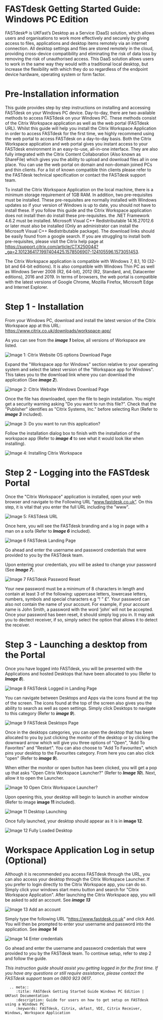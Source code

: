 # FASTdesk Getting Started Guide: Windows PC Edition

FASTdesk®  is UKFast’s Desktop as a Service (DaaS) solution, which allows users and organisations to work more effectively and securely by giving access to files, applications and desktop items remotely via an internet connection. All desktop settings and files are stored remotely in the cloud, providing cross-device compatibility and eliminating the risk of data loss by removing the risk of unauthorised access. This DaaS solution allows users to work in the same way they would with a traditional local desktop, but increase the flexibility with which they do so regardless of the endpoint device hardware, operating system or form factor.

# Pre-Installation information

This guide provides step by step instructions on installing and accessing FASTdesk on your Windows PC device. Day-to-day, there are two available methods to access FASTdesk on your Windows PC. These methods consist of the Citrix Workspace application as well as the web portal (FASTdesk URL). Whilst this guide will help you install the Citrix Workspace Application in order to access FASTdesk for the first time, we highly recommend using the web portal to access FASTdesk on a day-to-day basis. Both the Citrix Workspace application and web portal gives you instant access to your FASTdesk environment in an easy-to-use, all-in-one interface. They are also fully integrated with the Citrix Content Collaboration (Also known as ShareFile) which gives you the ability to upload and download files all in one place. You can use the web portal on domain and non-domain joined PCs and thin clients. For a list of known compatible thin clients please refer to the FASTdesk technical specification or contact the FASTdesk support team.   

To install the Citrix Workspace Application on the local machine, there is a minimum storage requirement of 1GB RAM. In addition, two pre-requisites must be installed. These pre-requisites are normally installed with Windows updates so if your version of Windows is up to date, you should not have to install these. If you follow this guide and the Citrix Workspace application does not install then do install these pre-requisites. the .NET Framework 4.6.2 must be installed. Microsoft Visual C++ Redistributable 14.16.27012.6 or later must also be installed (Only an administrator can install the Microsoft Visual C++ Redistributable package). The download links should be easily found from a google search. If you are struggling to install both pre-requisites, please visit the Citrix help page at https://support.citrix.com/article/CTX250044?_ga=2.101236417.1997404425.1578506907-124105596.1573051453. 
 
The Citrix Workspace application is compatible with Windows 7, 8.1, 10 (32-bit and 64-bit editions). It is also compatible with Windows Thin PC as well as Windows Server 2008 (R2, 64-bit), 2012 (R2, Standard, and, Datacenter editions), 2016 and 2019. In terms of browsers, the web portal is compatible with the latest versions of Google Chrome, Mozilla Firefox, Microsoft Edge and Internet Explorer.
 
# Step 1 - Installation

From your Windows PC, download and install the latest version of the Citrix Workspace app at this URL:
https://www.citrix.co.uk/downloads/workspace-app/

As you can see from the **_image 1_** below, all versions of Workspace are listed. 

![Image 1: Citrix Website OS options Download Page](files/Website_download.PNG "Image 1: Citrix website OS options download page")

Expand the "Workspace app for Windows" section relative to your operating system and select the latest version of the "Workspace app for Windows". This takes you to the download link where you can download the application (See **_image 2_**).

![Image 2: Citrix Website Windows Download Page](files/Website_download2.PNG "Image 2: Citrix website Windows download page")

Once the file has downloaded, open the file to begin installation. You might get a security warning asking "Do you want to run this file?". Check that the "Publisher" identifies as "Citrix Systems, Inc." before selecting Run (Refer to **_image 3_** included).

![Image 3: Do you want to run this application?](files/Run_file.PNG "Image 3: Do you want to run this application?")

Follow the installation dialog box to finish with the installation of the workspace app (Refer to **_image 4_** to see what it would look like when installing).

![Image 4: Installing Citrix Workspace](files/Installing_app.PNG "Image 4: Installing Citrix Workspace Dialog box")



# Step 2 - Logging into the FASTdesk Portal

Once the "Citrix Workspace" application is installed, open your web browser and navigate to the Following URL “www.fastdesk.co.uk”. On this step, it is vital that you enter the full URL including the "www". 

![Image 5: FASTdesk URL](files/Url.png "Image 5: FASTdesk URL")

Once here, you will see the FASTdesk branding and a log in page with a man on a sofa (Refer to **_Image 6_** included). 

![Image 6 FASTdesk Landing Page](files/Welcome_screen.png "Image 6: FASTdesk Landing Page")

Go ahead and enter the username and password credentials that were provided to you by the FASTdesk team.

Upon entering your credentials, you will be asked to change your password (See **_Image 7_**). 

![Image 7 FASTdesk Password Reset](files/resetpassword.png "Image 7: FASTdesk Password Reset Page")

Your new password must be a minimum of 8 characters in length and contain at least 3 of the following: uppercase letters, lowercase letters, numbers, symbols and special characters e.g “! ” £”. Your password can also not contain the name of your account. For example, if your account name is John Smith, a password with the word ‘john’ will not be accepted. Once your password has been reset, it should simply log you in. It may ask you to dectect receiver, if so, simply select the option that allows it to detect the receiver. 

# Step 3 - Launching a desktop from the Portal

Once you have logged into FASTdesk, you will be presented with the Applications and hosted Desktops that have been allocated to you (Refer to **_Image 8_**). 

![Image 8 FASTdesk Logged in Landing Page](files/HomeScreen.PNG "Image 8: FASTdesk Logged in Landing Page")

You can navigate between Desktops and Apps via the icons found at the top of the screen. The icons found at the top of the screen also gives you the ability to search as well as open settings. Simply click Desktops to navigate to this category (Refer to **_image 9_**).

![Image 9 FASTdesk Desktops Page](files/storefront.png "Image 9: FASTdesk Desktops Page")

Once in the desktops categories, you can open the desktop that has been allocated to you by just clicking the monitor of the desktop or by clicking the downward arrow which will give you three options of "Open", "Add To Favorites" and "Restart". You can also choose to "Add To Favourites", which pins your desktop to the Favourites category. From here you can also click "open" (Refer to **_image 9_**).

When either the monitor or open button has been clicked, you will get a pop up that asks "Open Citrix Workspace Launcher?" (Refer to **_Image 10_**). Next, allow it to open the Launcher. 

![Image 10 Open Citrix Workspace Launcher?](files/Openlauncher.png "Image 10: Open Citrix Workspace Launcher?")

Upon opening this, your desktop will begin to launch in another window (Refer to image **image 11** included). 

![Image 11 Desktop Launching](files/Openingdesktop.PNG "Image 11: Desktop Launching")

Once fully launched, your desktop should appear as it is in **image 12**. 

![Image 12 Fully Loaded Desktop](files/otherwindow.png "Image 12: FASTdesk ready for use")

# Workspace Application Log in setup (Optional)

Although it is recommended you access FASTdesk through the URL, you can also access your desktop through the Citrix Workspace Launcher. If you prefer to login directly to the Citrix Workspace app, you can do so. Simply click your windows start menu button and search for "Citrix Workspace Application". After launching the Citrix Workspace app, you will be asked to add an account. See **_image 13_**

![Image 13 Add an account](files/addaccountworkspace.png "Image 13: Add an account")

Simply type the following URL "https://www.fastdesk.co.uk" and click Add. You will then be prompted to enter your username and password into the application. See **_image 14_**

![Image 14 Enter credentials](files/entercredsapp.PNG "Image 14: Enter Credentials")

Go ahead and enter the username and password credentials that were provided to you by the FASTdesk team. To continue setup, refer to step 2 and follow the guide.

*This instruction guide should assist you getting logged in for the first time. If you have any questions or still require assistance, please contact the FASTdesk support team on 0800 923 0617*.

 ```eval_rst
   .. meta::
      :title: FASTdesk Getting Started Guide Windows PC Edition | UKFast Documentation
      :description: Guide for users on how to get setup on FASTdesk using a Windows PC 
      :keywords: FASTdesk, Citrix, ukfast, VDI, Citrix Receiver, Windows, Workspace Application 
